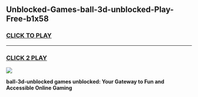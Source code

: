 
## Unblocked-Games-ball-3d-unblocked-Play-Free-b1x58
<h3>
<a href="https://premium76.site?title=ball-3d-unblocked&ref=21A">CLICK TO PLAY</a></h3>
<hr>

<h3>
<a href="https://premium76.site?title=ball-3d-unblocked&ref=21A">CLICK 2 PLAY</a>
  
</h3>

<a href="https://premium76.site?title=ball-3d-unblocked&ref=21A"><img src="https://clearcache.store/games.png"></a>


**ball-3d-unblocked games unblocked: Your Gateway to Fun and Accessible Online Gaming**
